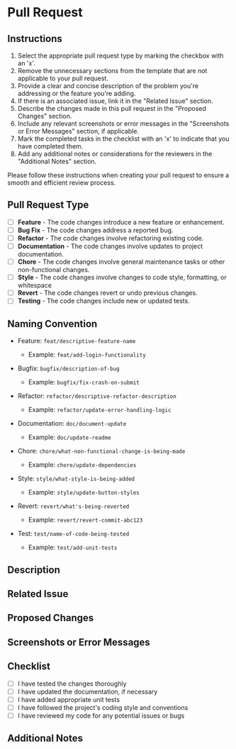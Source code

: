 # Pull Request

## Instructions

1. Select the appropriate pull request type by marking the checkbox with an 'x'.
2. Remove the unnecessary sections from the template that are not applicable to your pull request.
3. Provide a clear and concise description of the problem you're addressing or the feature you're adding.
4. If there is an associated issue, link it in the "Related Issue" section.
5. Describe the changes made in this pull request in the "Proposed Changes" section.
6. Include any relevant screenshots or error messages in the "Screenshots or Error Messages" section, if applicable.
7. Mark the completed tasks in the checklist with an 'x' to indicate that you have completed them.
8. Add any additional notes or considerations for the reviewers in the "Additional Notes" section.

Please follow these instructions when creating your pull request to ensure a smooth and efficient review process.

## Pull Request Type

<!-- Select the appropriate type by replacing [ ] with [x] -->

- [ ] **Feature** - The code changes introduce a new feature or enhancement.
- [ ] **Bug Fix** - The code changes address a reported bug.
- [ ] **Refactor** - The code changes involve refactoring existing code.
- [ ] **Documentation** - The code changes involve updates to project documentation.
- [ ] **Chore** - The code changes involve general maintenance tasks or other non-functional changes.
- [ ] **Style** - The code changes involve changes to code style, formatting, or whitespace
- [ ] **Revert** - The code changes revert or undo previous changes.
- [ ] **Testing** - The code changes include new or updated tests.

## Naming Convention

<!-- Follow the naming convention below based on the selected type -->

- Feature: `feat/descriptive-feature-name`
  - Example: `feat/add-login-functionality`
- Bugfix: `bugfix/description-of-bug`

  - Example: `bugfix/fix-crash-on-submit`

- Refactor: `refactor/descriptive-refactor-description`

  - Example: `refactor/update-error-handling-logic`

- Documentation: `doc/document-update`

  - Example: `doc/update-readme`

- Chore: `chore/what-non-functional-change-is-being-made`

  - Example: `chore/update-dependencies`

- Style: `style/what-style-is-being-added`

  - Example: `style/update-button-styles`

- Revert: `revert/what's-being-reverted`

  - Example: `revert/revert-commit-abc123`

- Test: `test/name-of-code-being-tested`
  - Example: `test/add-unit-tests`

## Description

<!-- Briefly describe the pull request -->

## Related Issue

<!-- If there is an associated issue, link it here -->

## Proposed Changes

<!-- Describe the changes made in this pull request -->

## Screenshots or Error Messages

<!-- If applicable, include screenshots or error messages related to the changes -->

## Checklist

<!-- Mark the completed tasks with [x] -->

- [ ] I have tested the changes thoroughly
- [ ] I have updated the documentation, if necessary
- [ ] I have added appropriate unit tests
- [ ] I have followed the project's coding style and conventions
- [ ] I have reviewed my code for any potential issues or bugs

## Additional Notes

<!-- Add any additional notes or considerations for the reviewers -->
